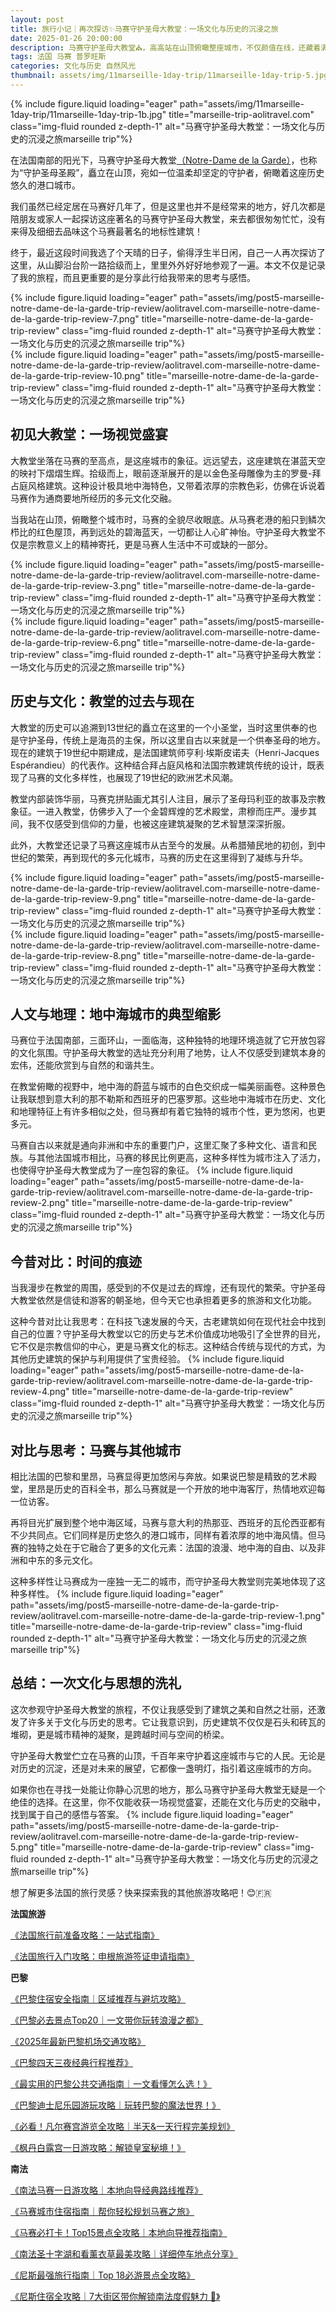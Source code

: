 ```yaml
---
layout: post
title: 旅行小记｜再次探访✨马赛守护圣母大教堂：一场文化与历史的沉浸之旅
date: 2025-01-26 20:00:00
description: 马赛守护圣母大教堂⛪️，高高站在山顶俯瞰整座城市，不仅颜值在线，还藏着满满的历史故事，是你来马赛一定要打卡的地方！
tags: 法国 马赛 普罗旺斯
categories: 文化与历史 自然风光
thumbnail: assets/img/11marseille-1day-trip/11marseille-1day-trip-5.jpg
---
```

{% include figure.liquid loading="eager" path="assets/img/11marseille-1day-trip/11marseille-1day-trip-1b.jpg" title="marseille-trip-aolitravel.com" class="img-fluid rounded z-depth-1" alt="马赛守护圣母大教堂：一场文化与历史的沉浸之旅marseille trip"%}

在法国南部的阳光下，马赛守护圣母大教堂[（Notre-Dame de la Garde）](https://zh.wikipedia.org/zh-hans/%E5%AE%88%E6%8A%A4%E5%9C%A3%E6%AF%8D%E5%9C%A3%E6%AE%BF)，也称为“守护圣母圣殿”，矗立在山顶，宛如一位温柔却坚定的守护者，俯瞰着这座历史悠久的港口城市。

我们虽然已经定居在马赛好几年了，但是这里也并不是经常来的地方，好几次都是陪朋友或家人一起探访这座著名的马赛守护圣母大教堂，来去都很匆匆忙忙，没有来得及细细去品味这个马赛最著名的地标性建筑！

终于，最近这段时间我选了个天晴的日子，偷得浮生半日闲，自己一人再次探访了这里，从山脚沿台阶一路拾级而上，里里外外好好地参观了一遍。本文不仅是记录了我的旅程，而且更重要的是分享此行给我带来的思考与感悟。

<div class="row justify-content-sm-center">
  <div class="col-sm mt-3 mt-md-0">
    {% include figure.liquid loading="eager" path="assets/img/post5-marseille-notre-dame-de-la-garde-trip-review/aolitravel.com-marseille-notre-dame-de-la-garde-trip-review-7.png" title="marseille-notre-dame-de-la-garde-trip-review" class="img-fluid rounded z-depth-1" alt="马赛守护圣母大教堂：一场文化与历史的沉浸之旅marseille trip"%}
  </div>
  <div class="col-sm mt-3 mt-md-0">
    {% include figure.liquid loading="eager" path="assets/img/post5-marseille-notre-dame-de-la-garde-trip-review/aolitravel.com-marseille-notre-dame-de-la-garde-trip-review-10.png" title="marseille-notre-dame-de-la-garde-trip-review" class="img-fluid rounded z-depth-1" alt="马赛守护圣母大教堂：一场文化与历史的沉浸之旅marseille trip"%}
  </div>
</div>

## 初见大教堂：一场视觉盛宴

大教堂坐落在马赛的至高点，是这座城市的象征。远远望去，这座建筑在湛蓝天空的映衬下熠熠生辉。拾级而上，眼前逐渐展开的是以金色圣母雕像为主的罗曼-拜占庭风格建筑。这种设计极具地中海特色，又带着浓厚的宗教色彩，仿佛在诉说着马赛作为通商要地所经历的多元文化交融。

当我站在山顶，俯瞰整个城市时，马赛的全貌尽收眼底。从马赛老港的船只到鳞次栉比的红色屋顶，再到远处的碧海蓝天，一切都让人心旷神怡。守护圣母大教堂不仅是宗教意义上的精神寄托，更是马赛人生活中不可或缺的一部分。
<div class="row justify-content-sm-center">
  <div class="col-sm mt-3 mt-md-0">
    {% include figure.liquid loading="eager" path="assets/img/post5-marseille-notre-dame-de-la-garde-trip-review/aolitravel.com-marseille-notre-dame-de-la-garde-trip-review-3.png" title="marseille-notre-dame-de-la-garde-trip-review" class="img-fluid rounded z-depth-1" alt="马赛守护圣母大教堂：一场文化与历史的沉浸之旅marseille trip"%}
  </div>
  <div class="col-sm mt-3 mt-md-0">
    {% include figure.liquid loading="eager" path="assets/img/post5-marseille-notre-dame-de-la-garde-trip-review/aolitravel.com-marseille-notre-dame-de-la-garde-trip-review-6.png" title="marseille-notre-dame-de-la-garde-trip-review" class="img-fluid rounded z-depth-1" alt="马赛守护圣母大教堂：一场文化与历史的沉浸之旅marseille trip"%}
  </div>
</div>

## 历史与文化：教堂的过去与现在

大教堂的历史可以追溯到13世纪的矗立在这里的一个小圣堂，当时这里供奉的也是守护圣母，传统上是海员的主保，所以这里自古以来就是一个供奉圣母的地方。现在的建筑于19世纪中期建成，是法国建筑师亨利·埃斯皮诺夫（Henri-Jacques Espérandieu）的代表作。这种结合拜占庭风格和法国宗教建筑传统的设计，既表现了马赛的文化多样性，也展现了19世纪的欧洲艺术风潮。

教堂内部装饰华丽，马赛克拼贴画尤其引人注目，展示了圣母玛利亚的故事及宗教象征。一进入教堂，仿佛步入了一个金碧辉煌的艺术殿堂，肃穆而庄严。漫步其间，我不仅感受到信仰的力量，也被这座建筑凝聚的艺术智慧深深折服。

此外，大教堂还记录了马赛这座城市从古至今的发展。从希腊殖民地的初创，到中世纪的繁荣，再到现代的多元化城市，马赛的历史在这里得到了凝练与升华。
<div class="row justify-content-sm-center">
  <div class="col-sm mt-3 mt-md-0">
    {% include figure.liquid loading="eager" path="assets/img/post5-marseille-notre-dame-de-la-garde-trip-review/aolitravel.com-marseille-notre-dame-de-la-garde-trip-review-9.png" title="marseille-notre-dame-de-la-garde-trip-review" class="img-fluid rounded z-depth-1" alt="马赛守护圣母大教堂：一场文化与历史的沉浸之旅marseille trip"%}
  </div>
  <div class="col-sm mt-3 mt-md-0">
    {% include figure.liquid loading="eager" path="assets/img/post5-marseille-notre-dame-de-la-garde-trip-review/aolitravel.com-marseille-notre-dame-de-la-garde-trip-review-8.png" title="marseille-notre-dame-de-la-garde-trip-review" class="img-fluid rounded z-depth-1" alt="马赛守护圣母大教堂：一场文化与历史的沉浸之旅marseille trip"%}
  </div>
</div>

## 人文与地理：地中海城市的典型缩影

马赛位于法国南部，三面环山，一面临海，这种独特的地理环境造就了它开放包容的文化氛围。守护圣母大教堂的选址充分利用了地势，让人不仅感受到建筑本身的宏伟，还能欣赏到与自然的和谐共生。

在教堂俯瞰的视野中，地中海的蔚蓝与城市的白色交织成一幅美丽画卷。这种景色让我联想到意大利的那不勒斯和西班牙的巴塞罗那。这些地中海城市在历史、文化和地理特征上有许多相似之处，但马赛却有着它独特的城市个性，更为悠闲，也更多元。

马赛自古以来就是通向非洲和中东的重要门户，这里汇聚了多种文化、语言和民族。与其他法国城市相比，马赛的移民比例更高，这种多样性为城市注入了活力，也使得守护圣母大教堂成为了一座包容的象征。
{% include figure.liquid loading="eager" path="assets/img/post5-marseille-notre-dame-de-la-garde-trip-review/aolitravel.com-marseille-notre-dame-de-la-garde-trip-review-2.png" title="marseille-notre-dame-de-la-garde-trip-review" class="img-fluid rounded z-depth-1" alt="马赛守护圣母大教堂：一场文化与历史的沉浸之旅marseille trip"%}


## 今昔对比：时间的痕迹

当我漫步在教堂的周围，感受到的不仅是过去的辉煌，还有现代的繁荣。守护圣母大教堂依然是信徒和游客的朝圣地，但今天它也承担着更多的旅游和文化功能。

这种今昔对比让我思考：在科技飞速发展的今天，古老建筑如何在现代社会中找到自己的位置？守护圣母大教堂以它的历史与艺术价值成功地吸引了全世界的目光，它不仅是宗教信仰的中心，更是马赛文化的标志。这种结合传统与现代的方式，为其他历史建筑的保护与利用提供了宝贵经验。
{% include figure.liquid loading="eager" path="assets/img/post5-marseille-notre-dame-de-la-garde-trip-review/aolitravel.com-marseille-notre-dame-de-la-garde-trip-review-4.png" title="marseille-notre-dame-de-la-garde-trip-review" class="img-fluid rounded z-depth-1" alt="马赛守护圣母大教堂：一场文化与历史的沉浸之旅marseille trip"%}

## 对比与思考：马赛与其他城市

相比法国的巴黎和里昂，马赛显得更加悠闲与奔放。如果说巴黎是精致的艺术殿堂，里昂是历史的百科全书，那么马赛就是一个开放的地中海客厅，热情地欢迎每一位访客。

再将目光扩展到整个地中海区域，马赛与意大利的热那亚、西班牙的瓦伦西亚都有不少共同点。它们同样是历史悠久的港口城市，同样有着浓厚的地中海风情。但马赛的独特之处在于它融合了更多的文化元素：法国的浪漫、地中海的自由、以及非洲和中东的多元文化。

这种多样性让马赛成为一座独一无二的城市，而守护圣母大教堂则完美地体现了这种多样性。
{% include figure.liquid loading="eager" path="assets/img/post5-marseille-notre-dame-de-la-garde-trip-review/aolitravel.com-marseille-notre-dame-de-la-garde-trip-review-1.png" title="marseille-notre-dame-de-la-garde-trip-review" class="img-fluid rounded z-depth-1" alt="马赛守护圣母大教堂：一场文化与历史的沉浸之旅marseille trip"%}

## 总结：一次文化与思想的洗礼

这次参观守护圣母大教堂的旅程，不仅让我感受到了建筑之美和自然之壮丽，还激发了许多关于文化与历史的思考。它让我意识到，历史建筑不仅仅是石头和砖瓦的堆砌，更是城市精神的凝聚，是跨越时间与空间的桥梁。

守护圣母大教堂伫立在马赛的山顶，千百年来守护着这座城市与它的人民。无论是对历史的沉淀，还是对未来的展望，它都像一盏明灯，指引着这座城市的方向。

如果你也在寻找一处能让你静心沉思的地方，那么马赛守护圣母大教堂无疑是一个绝佳的选择。在这里，你不仅能收获一场视觉盛宴，还能在文化与历史的交融中，找到属于自己的感悟与答案。
{% include figure.liquid loading="eager" path="assets/img/post5-marseille-notre-dame-de-la-garde-trip-review/aolitravel.com-marseille-notre-dame-de-la-garde-trip-review-5.png" title="marseille-notre-dame-de-la-garde-trip-review" class="img-fluid rounded z-depth-1" alt="马赛守护圣母大教堂：一场文化与历史的沉浸之旅marseille trip"%}

想了解更多法国的旅行灵感？快来探索我的其他旅游攻略吧！😊🇫🇷

**法国旅游**

[《法国旅行前准备攻略：一站式指南》](https://aolitravel.com/france-travel/france-travel-information/)

[《法国旅行入门攻略：申根旅游签证申请指南》](https://aolitravel.com/france-travel/france-visa-information/)

**巴黎**

[《巴黎住宿安全指南｜区域推荐与避坑攻略》](https://aolitravel.com/paris/paris-map-arr/)

[《巴黎必去景点Top20｜一文带你玩转浪漫之都》](https://aolitravel.com/paris/paris-top-20/)

[《2025年最新巴黎机场交通攻略》](https://aolitravel.com/paris/public-transport-paris-airports/)

[《巴黎四天三夜经典行程推荐》](https://aolitravel.com/paris/paris-4days-trip/)

[《最实用的巴黎公共交通指南｜一文看懂怎么选！》](https://aolitravel.com/paris/paris-public-transportation/)

[《巴黎迪士尼乐园游玩攻略｜玩转巴黎的魔法世界！》](https://aolitravel.com/paris/visit-disneyland-paris/)

[《必看！凡尔赛宫游览全攻略｜半天&一天行程完美规划》](https://aolitravel.com/paris/visit-versailles/)

[《枫丹白露宫一日游攻略：解锁皇室秘境！》](https://aolitravel.com/paris/visit-fontainebleau/)

**南法**

[《南法马赛一日游攻略｜本地向导经典路线推荐》](https://aolitravel.com/south-of-france/marseille-1day-trip/)

[《马赛城市住宿指南｜帮你轻松规划马赛之旅》](https://aolitravel.com/south-of-france/marseille-quartier-hotel-recommandation/)

[《马赛必打卡！Top15景点全攻略｜本地向导推荐指南》](https://aolitravel.com/south-of-france/visit-marseille-top15-things-to-do/)

[《南法圣十字湖和看薰衣草最美攻略｜详细停车地点分享》](https://aolitravel.com/south-of-france/visit-lavande-champ-saint-croix-verdon-moustiers-sainte-marie/#%EF%B8%8F-%E7%9C%8B%E6%B9%96%E6%94%BB%E7%95%A5)

[《尼斯最强旅行指南｜Top 18必游景点全攻略》](https://aolitravel.com/south-of-france/nice-top-18-things-to-do/)

[《尼斯住宿全攻略｜7大街区带你解锁南法度假魅力 🌊》](https://aolitravel.com/south-of-france/where-to-stay-in-nice-top7-quariters-hotel-recommandation/)

